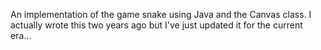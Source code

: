 An implementation of the game snake using Java and the Canvas class. I actually wrote this two years ago but I've just updated it for the current era...